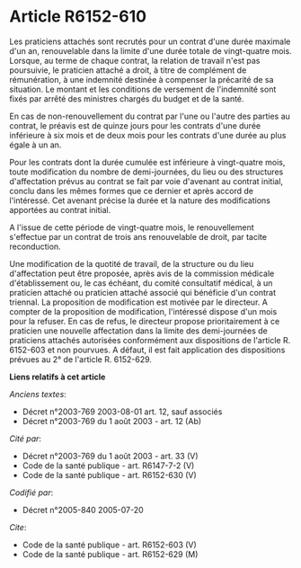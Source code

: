 # Article R6152-610

Les praticiens attachés sont recrutés pour un contrat d'une durée maximale d'un an, renouvelable dans la limite d'une durée
totale de vingt-quatre mois. Lorsque, au terme de chaque contrat, la relation de travail n'est pas poursuivie, le praticien
attaché a droit, à titre de complément de rémunération, à une indemnité destinée à compenser la précarité de sa situation. Le
montant et les conditions de versement de l'indemnité sont fixés par arrêté des ministres chargés du budget et de la santé.

En cas de non-renouvellement du contrat par l'une ou l'autre des parties au contrat, le préavis est de quinze jours pour les
contrats d'une durée inférieure à six mois et de deux mois pour les contrats d'une durée au plus égale à un an.

Pour les contrats dont la durée cumulée est inférieure à vingt-quatre mois, toute modification du nombre de demi-journées, du
lieu ou des structures d'affectation prévus au contrat se fait par voie d'avenant au contrat initial, conclu dans les mêmes
formes que ce dernier et après accord de l'intéressé. Cet avenant précise la durée et la nature des modifications apportées
au contrat initial.

A l'issue de cette période de vingt-quatre mois, le renouvellement s'effectue par un contrat de trois ans renouvelable de
droit, par tacite reconduction.

Une modification de la quotité de travail, de la structure ou du lieu d'affectation peut être proposée, après avis de la
commission médicale d'établissement ou, le cas échéant, du comité consultatif médical, à un praticien attaché ou praticien
attaché associé qui bénéficie d'un contrat triennal. La proposition de modification est motivée par le directeur. A compter
de la proposition de modification, l'intéressé dispose d'un mois pour la refuser. En cas de refus, le directeur propose
prioritairement à ce praticien une nouvelle affectation dans la limite des demi-journées de praticiens attachés autorisées
conformément aux dispositions de l'article R. 6152-603 et non pourvues. A défaut, il est fait application des dispositions
prévues au 2° de l'article R. 6152-629.

**Liens relatifs à cet article**

_Anciens textes_:

  - Décret n°2003-769 2003-08-01 art. 12, sauf associés
  - Décret n°2003-769 du 1 août 2003 - art. 12 (Ab)

_Cité par_:

  - Décret n°2003-769 du 1 août 2003 - art. 33 (V)
  - Code de la santé publique - art. R6147-7-2 (V)
  - Code de la santé publique - art. R6152-630 (V)

_Codifié par_:

  - Décret n°2005-840 2005-07-20

_Cite_:

  - Code de la santé publique - art. R6152-603 (V)
  - Code de la santé publique - art. R6152-629 (M)
